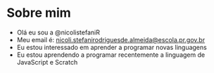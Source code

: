 # Sobre mim
- Olá eu sou a @nicolistefaniR
- Meu email é: nicoli.stefanirodriguesde.almeida@escola.pr.gov.br
- Eu estou interessado em aprender a programar novas linguagens
- Eu estou aprendendo a programar recentemente a linguagem de JavaScript e Scratch
